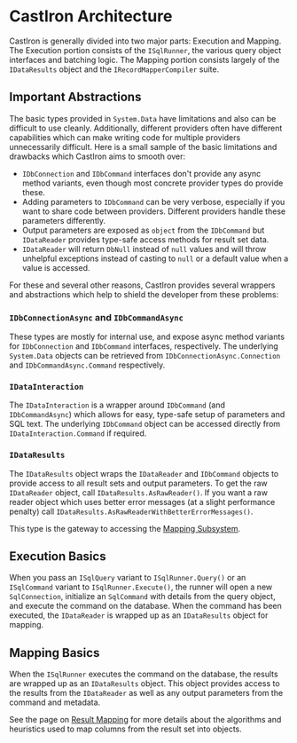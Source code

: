 # CastIron Architecture

CastIron is generally divided into two major parts: Execution and Mapping. The Execution portion consists of the `ISqlRunner`, the various query object interfaces and batching logic. The Mapping portion consists largely of the `IDataResults` object and the `IRecordMapperCompiler` suite.

## Important Abstractions

The basic types provided in `System.Data` have limitations and also can be difficult to use cleanly. Additionally, different providers often have different capabilities which can make writing code for multiple providers unnecessarily difficult. Here is a small sample of the basic limitations and drawbacks which CastIron aims to smooth over:

* `IDbConnection` and `IDbCommand` interfaces don't provide any async method variants, even though most concrete provider types do provide these.
* Adding parameters to `IDbCommand` can be very verbose, especially if you want to share code between providers. Different providers handle these parameters differently.
* Output parameters are exposed as `object` from the `IDbCommand` but `IDataReader` provides type-safe access methods for result set data.
* `IDataReader` will return `DbNull` instead of `null` values and will throw unhelpful exceptions instead of casting to `null` or a default value when a value is accessed.

For these and several other reasons, CastIron provides several wrappers and abstractions which help to shield the developer from these problems:

### `IDbConnectionAsync` and `IDbCommandAsync`

These types are mostly for internal use, and expose async method variants for `IDbConnection` and `IDbCommand` interfaces, respectively. The underlying `System.Data` objects can be retrieved from `IDbConnectionAsync.Connection` and `IDbCommandAsync.Command` respectively.

### `IDataInteraction`

The `IDataInteraction` is a wrapper around `IDbCommand` (and `IDbCommandAsync`) which allows for easy, type-safe setup of parameters and SQL text. The underlying `IDbCommand` object can be accessed directly from `IDataInteraction.Command` if required.

### `IDataResults`

The `IDataResults` object wraps the `IDataReader` and `IDbCommand` objects to provide access to all result sets and output parameters. To get the raw `IDataReader` object, call `IDataResults.AsRawReader()`. If you want a raw reader object which uses better error messages (at a slight performance penalty) call `IDataResults.AsRawReaderWithBetterErrorMessages()`.

This type is the gateway to accessing the [Mapping Subsystem](mapping.md).

## Execution Basics

When you pass an `ISqlQuery` variant to `ISqlRunner.Query()` or an `ISqlCommand` variant to `ISqlRunner.Execute()`, the runner will open a new `SqlConnection`, initialize an `SqlCommand` with details from the query object, and execute the command on the database. When the command has been executed, the `IDataReader` is wrapped up as an `IDataResults` object for mapping.

## Mapping Basics

When the `ISqlRunner` executes the command on the database, the results are wrapped up as an `IDataResults` object. This object provides access to the results from the `IDataReader` as well as any output parameters from the command and metadata.

See the page on [Result Mapping](mapping.md) for more details about the algorithms and heuristics used to map columns from the result set into objects.